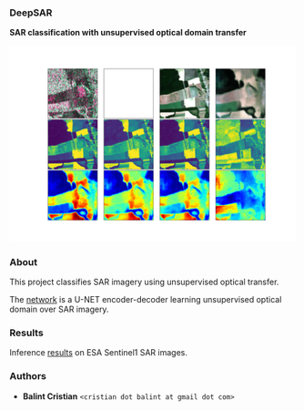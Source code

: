 ### DeepSAR

**SAR classification with unsupervised optical domain transfer**

![VIEW](infer/infer-00001092.png)

### About

This project classifies SAR imagery using unsupervised optical transfer.

The [network](/model) is a U-NET encoder-decoder learning unsupervised optical domain over SAR imagery.

### Results

Inference [results](/infer) on ESA Sentinel1 SAR images.

### Authors

 * **Balint Cristian** ```<cristian dot balint at gmail dot com>```
